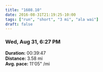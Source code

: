 ```yaml
---
title: "1608.10"
date: 2016-08-31T21:19:25-10:00
tags: ["run", "short", "3 mi", "ala wai"]
draft: false
---
```


### Wed, Aug 31, 6:27 PM

**Duration:** 00:39:47  
**Distance:** 3.58 mi  
**Avg. pace:** 11'05" /mi